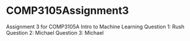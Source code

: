 # COMP3105Assignment3
Assignment 3 for COMP3105A Intro to Machine Learning
Question 1: Rush
Question 2: Michael
Question 3: Michael
